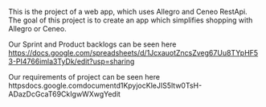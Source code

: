 This is the project of a web app, which uses Allegro and Ceneo RestApi. The goal of this project is to create an app which simplifies shopping with Allegro or Ceneo.

Our Sprint and Product backlogs can be seen here  https://docs.google.com/spreadsheets/d/1JcxauotZncsZveg67Uu8TYpHF53-PI4766imla3TyDk/edit?usp=sharing

Our requirements of project can be seen here  httpsdocs.google.comdocumentd1KpyjocKleJIS5ltw0TsH-ADazDcGcaT69CkIgwWXwgYedit
